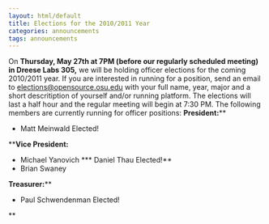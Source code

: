 ```yaml
---
layout: html/default
title: Elections for the 2010/2011 Year
categories: announcements
tags: announcements
---
```

On **Thursday, May 27th at 7PM (before our regularly scheduled meeting) in Dreese Labs 305,** we will be holding officer elections for the coming 2010/2011 year. If you are interested in running for a position, send an email to elections@opensource.osu.edu with your full name, year, major and a short descritiption of yourself and/or running platform. The elections will last a half hour and the regular meeting will begin at 7:30 PM. The following members are currently running for officer positions: **President:****

*   Matt Meinwald Elected!

****Vice President:**

*   Michael Yanovich
***   Daniel Thau Elected!**
*   Brian Swaney

**Treasurer:****

*   Paul Schwendenman Elected!

**
